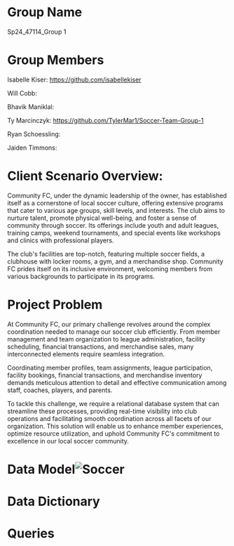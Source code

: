 # Group Name

Sp24_47114_Group 1

# Group Members
Isabelle Kiser: https://github.com/isabellekiser

Will Cobb: 

Bhavik Maniklal:

Ty Marcinczyk: https://github.com/TylerMar1/Soccer-Team-Group-1

Ryan Schoessling:

Jaiden Timmons:

# Client Scenario Overview:

Community FC, under the dynamic leadership of the owner, has established itself as a cornerstone of local soccer culture, offering extensive programs that cater to various age groups, skill levels, and interests. The club aims to nurture talent, promote physical well-being, and foster a sense of community through soccer. Its offerings include youth and adult leagues, training camps, weekend tournaments, and special events like workshops and clinics with professional players.

The club's facilities are top-notch, featuring multiple soccer fields, a clubhouse with locker rooms, a gym, and a merchandise shop. Community FC prides itself on its inclusive environment, welcoming members from various backgrounds to participate in its programs.

# Project Problem

At Community FC, our primary challenge revolves around the complex coordination needed to manage our soccer club efficiently. From member management and team organization to league administration, facility scheduling, financial transactions, and merchandise sales, many interconnected elements require seamless integration.

Coordinating member profiles, team assignments, league participation, facility bookings, financial transactions, and merchandise inventory demands meticulous attention to detail and effective communication among staff, coaches, players, and parents.

To tackle this challenge, we require a relational database system that can streamline these processes, providing real-time visibility into club operations and facilitating smooth coordination across all facets of our organization. This solution will enable us to enhance member experiences, optimize resource utilization, and uphold Community FC's commitment to excellence in our local soccer community.

# Data Model![Soccer](https://github.com/isabellekiser/Soccer-Team/assets/149964200/9ffd2d4e-7b1b-49a0-94a1-61f1a2c2b7b6)

# Data Dictionary

# Queries

